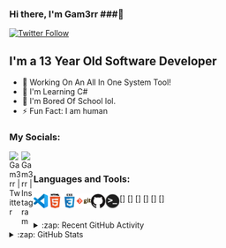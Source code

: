### Hi there, I'm Gam3rr ###👋

[![Twitter Follow](https://img.shields.io/twitter/follow/Gam3rrXD?color=1DA1F2&logo=twitter&style=for-the-badge)](https://twitter.com/intent/follow?original_referer=https%3A%2F%2Fgithub.com%2FGam3rrXD&screen_name=Gam3rrXD)

## I'm a 13 Year Old Software Developer ##

- 🔭 Working On An All In One System Tool!
- 🌱 I'm  Learning C#
- 👯 I'm Bored Of School lol.
- ⚡ Fun Fact: I am human

### My Socials:
[<img align="left" alt="Gam3rr | Twitter" width="22px" src="https://cdn.jsdelivr.net/npm/simple-icons@v3/icons/twitter.svg" />][twitter]
[<img align="left" alt="Gam3rr | Instagram" width="22px" src="https://cdn.jsdelivr.net/npm/simple-icons@v3/icons/instagram.svg" />][instagram]

<br />

### Languages and Tools:

[<img align="left" alt="Visual Studio Code" width="26px" src="https://raw.githubusercontent.com/github/explore/80688e429a7d4ef2fca1e82350fe8e3517d3494d/topics/visual-studio-code/visual-studio-code.png" />]
[<img align="left" alt="HTML5" width="26px" src="https://raw.githubusercontent.com/github/explore/80688e429a7d4ef2fca1e82350fe8e3517d3494d/topics/html/html.png" />]
[<img align="left" alt="CSS3" width="26px" src="https://raw.githubusercontent.com/github/explore/80688e429a7d4ef2fca1e82350fe8e3517d3494d/topics/css/css.png" />]
[<img align="left" alt="Git" width="26px" src="https://raw.githubusercontent.com/github/explore/80688e429a7d4ef2fca1e82350fe8e3517d3494d/topics/git/git.png" />]
[<img align="left" alt="GitHub" width="26px" src="https://raw.githubusercontent.com/github/explore/78df643247d429f6cc873026c0622819ad797942/topics/github/github.png" />]
[<img align="left" alt="Terminal" width="26px" src="https://raw.githubusercontent.com/github/explore/80688e429a7d4ef2fca1e82350fe8e3517d3494d/topics/terminal/terminal.png" />]

<br />


<details>
  <summary>:zap: Recent GitHub Activity</summary>

<!--RECENT_ACTIVITY:start-->
1. 📔 Created new repository [Gam3rrXD/Flare-Pinger](https://github.com/Gam3rrXD/Flare-Pinger)
2. 📔 Created new repository [Gam3rrXD/Gam3rrXD](https://github.com/Gam3rrXD/Gam3rrXD)
3. 📔 Created new repository [Gam3rrXD/SystemUtils](https://github.com/Gam3rrXD/SystemUtils)
4. ✌️ Released [HangMan For Windows](https://github.com/Gam3rrLMAO/HangMan/releases/tag/Version_1) in [Gam3rrLMAO/HangMan](https://github.com/Gam3rrLMAO/HangMan)
5. 📔 Created new repository [Gam3rrLMAO/HangMan](https://github.com/Gam3rrLMAO/HangMan)
<!--RECENT_ACTIVITY:end-->
<!--RECENT_ACTIVITY:last_update-->
Last Updated: Wednesday, December 8th, 2021, 2:24:23 AM
<!--RECENT_ACTIVITY:last_update_end-->

</details>

<details>
  <summary>:zap: GitHub Stats</summary>

  <img align="left" alt="Gam3rr's GitHub Stats" src="https://github-readme-stats.vercel.app/api?username=Gam3rrXD&show_icons=true&hide_border=false&title_color=FF0000&icon_color=00FFFF&bg_color=333&text_color=1dcaff" />

</details>

[twitter]: https://twitter.com/Gam3rrXD
[instagram]: https://instagram.com/gam3rryt
